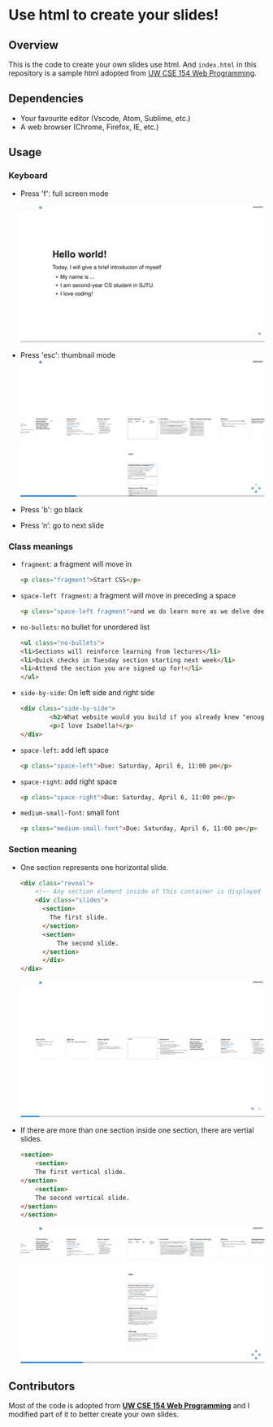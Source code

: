 # Use html to create your slides!

## Overview

This is the code to create your own slides use html. And `index.html` in this repository is a sample html adopted from [UW CSE 154 Web Programming](https://courses.cs.washington.edu/courses/cse154/19sp/calendar/calendar.html).

## Dependencies

- Your favourite editor (Vscode, Atom, Sublime, etc.)
- A web browser (Chrome, Firefox, IE, etc.)

## Usage 

### Keyboard

- Press 'f': full screen mode

  ![image-20190712160737372](README.assets/image-20190712160737372.png)

- Press 'esc': thumbnail mode
  ![image-20190712160824660](README.assets/image-20190712160824660.png)

- Press 'b': go black

- Press ’n’: go to next slide

### Class meanings

-  `fragment`: a fragment will move in

    ```html
    <p class="fragment">Start CSS</p>
    ```

-  `space-left fragment`: a fragment will move in preceding a space

    ```html
    <p class="space-left fragment">and we do learn more as we delve deeper into CSS and JS</p>
    ```

-  `no-bullets`: no bullet for unordered list

    ```html
    <ul class="no-bullets">
    <li>Sections will reinforce learning from lectures</li>
    <li>Quick checks in Tuesday section starting next week</li>
    <li>Attend the section you are signed up for!</li>
    </ul>
    ```

-  `side-by-side`: On left side and right side

    ```html
    <div class="side-by-side">
            <h2>What website would you build if you already knew "enough" about web programming? </h2>
            <p>I love Isabella!</p>
    </div>
    ```

-  `space-left`: add left space

    ```html
    <p class="space-left">Due: Saturday, April 6, 11:00 pm</p>
    ```

- `space-right`: add right space

    ```html
    <p class="space-right">Due: Saturday, April 6, 11:00 pm</p>
    ```

-  `medium-small-font`: small font

    ```html
    <p class="medium-small-font">Due: Saturday, April 6, 11:00 pm</p>
    ```

### Section meaning

- One section represents one horizontal slide. 

  ```html
  <div class="reveal">
      <!-- Any section element inside of this container is displayed as a slide -->
      <div class="slides">
        <section>
  	      The first slide. 
        </section>
        <section>
    	    The second slide. 
        </section>
    	</div>
  </div>
  ```

  ![image-20190712162127784](README.assets/image-20190712162127784.png)

- If there are more than one section inside one section, there are vertial slides. 

    ```html
    <section>
        <section>
        The first vertical slide. 
    </section>
        <section>
        The second vertical slide. 
    </section>
    </section>
    ```

    ![image-20190712162200656](README.assets/image-20190712162200656.png)

## Contributors

Most of the code is adopted from [**UW CSE 154 Web Programming**](https://courses.cs.washington.edu/courses/cse154/19sp/calendar/calendar.html) and I modified part of it to better create your own slides. 